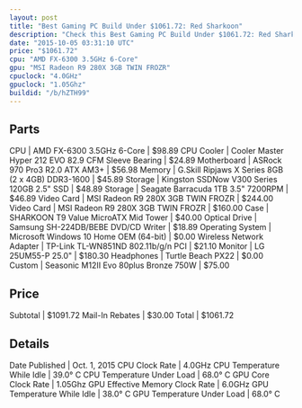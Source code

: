 ```yaml
---
layout: post
title: "Best Gaming PC Build Under $1061.72: Red Sharkoon"
description: "Check this Best Gaming PC Build Under $1061.72: Red Sharkoon. CPU: AMD FX-6300 3.5GHz 6-Core, CPU Cooler: Cooler Master Hyper 212 EVO 82.9 CFM Sleeve Bearing, Motherboard:"
date: "2015-10-05 03:31:10 UTC"
price: "$1061.72"
cpu: "AMD FX-6300 3.5GHz 6-Core"
gpu: "MSI Radeon R9 280X 3GB TWIN FROZR"
cpuclock: "4.0GHz"
gpuclock: "1.05Ghz"
buildid: "/b/hZTH99"
---
```


## Parts

CPU | AMD FX-6300 3.5GHz 6-Core | $98.89
CPU Cooler | Cooler Master Hyper 212 EVO 82.9 CFM Sleeve Bearing | $24.89
Motherboard | ASRock 970 Pro3 R2.0 ATX AM3+ | $56.98
Memory | G.Skill Ripjaws X Series 8GB (2 x 4GB) DDR3-1600 | $45.89
Storage | Kingston SSDNow V300 Series 120GB 2.5" SSD | $48.89
Storage | Seagate Barracuda 1TB 3.5" 7200RPM | $46.89
Video Card | MSI Radeon R9 280X 3GB TWIN FROZR | $244.00
Video Card | MSI Radeon R9 280X 3GB TWIN FROZR | $160.00
Case | SHARKOON T9 Value MicroATX Mid Tower | $40.00
Optical Drive | Samsung SH-224DB/BEBE DVD/CD Writer | $18.89
Operating System | Microsoft Windows 10 Home OEM (64-bit) | $0.00
Wireless Network Adapter | TP-Link TL-WN851ND 802.11b/g/n PCI | $21.10
Monitor | LG 25UM55-P 25.0" | $180.30
Headphones | Turtle Beach PX22 | $0.00
Custom | Seasonic M12II Evo 80plus Bronze 750W | $75.00

## Price

Subtotal | $1091.72
Mail-In Rebates | $30.00
Total | $1061.72

## Details

Date Published | Oct. 1, 2015
CPU Clock Rate | 4.0GHz
CPU Temperature While Idle | 39.0° C
CPU Temperature Under Load | 68.0° C
GPU Core Clock Rate | 1.05Ghz
GPU Effective Memory Clock Rate | 6.0GHz
GPU Temperature While Idle | 38.0° C
GPU Temperature Under Load | 68.0° C
